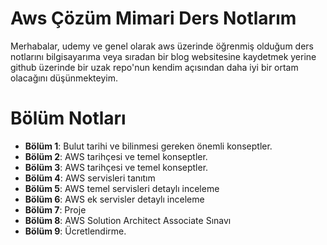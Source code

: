# Aws Çözüm Mimari Ders Notlarım

Merhabalar, udemy ve genel olarak aws üzerinde öğrenmiş olduğum ders notlarını bilgisayarıma veya sıradan bir blog websitesine kaydetmek yerine github üzerinde bir uzak repo'nun kendim açısından daha iyi bir ortam olacağını düşünmekteyim.  

# Bölüm Notları 

 - **Bölüm 1**: Bulut tarihi ve bilinmesi gereken önemli  konseptler.
 - **Bölüm 2**: AWS tarihçesi ve temel konseptler.
 - **Bölüm 3**: AWS tarihçesi ve temel konseptler.
 - **Bölüm 4**: AWS servisleri tanıtım
 - **Bölüm 5**: AWS temel servisleri detaylı inceleme
 - **Bölüm 6**: AWS ek servisler detaylı inceleme
 - **Bölüm 7**: Proje
 - **Bölüm 8**: AWS Solution Architect Associate Sınavı
 - **Bölüm 9**: Ücretlendirme.




 


